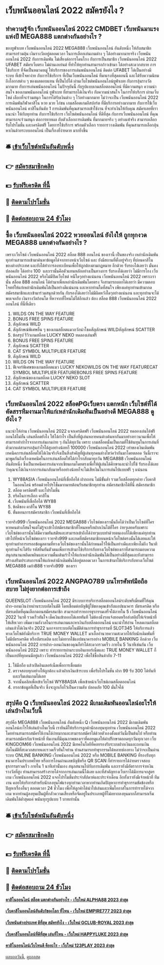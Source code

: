 # เว็บพนันออนไลน์ 2022 สมัครยังไง ?
## ทำความรู้จัก เว็บพนันออนไลน์ 2022 CMDBET เว็บพนันมาแรงแห่งปี MEGA888 แตกต่างกันอย่างไร ?
ของยูฟ่าเบท เว็บพนันออนไลน์ 2022 MEGA888 เว็บพนันออนไลน์ อันดับหนึ่ง ให้กับสมาชิกสามารถร่วมลุ้น เงินรางวัลอยู่ตลอดเวลา ในการเลือกเล่นเกมต่าง ๆ ได้อย่างมากมายจริง เว็บพนันออนไลน์ 2022 กับการเดิมพัน ไม่เสี่ยงต่อการโดนโกง กับการเป็นสมาชิก เว็บพนันออนไลน์ 2022 UFABET สมัครเว็บตรง ไม่ผ่านเอเย่นต์ ที่ทำให้ทุกท่านสามารถก้าวเข้ามา
ได้อย่างสะดวกสบาย การใช้บริการ ที่จัดเป็นหมวดหมู่ ให้บริการของการเล่นพนันออนไลน์ ติดต่อ UFABET ได้เป็นอย่างมีระบบ ที่เข้าใจหาง่าย กับการใช้บริการ ที่เป็นเว็บพนันออนไลน์ ที่มาแรงที่สุดตอนนี้ และได้รับความนิยม ถึงโอกาสต่าง ๆ ของผลตอบแทน ที่เป็นไปได้
ผ่านเว็บไซต์พนันออนไลน์ยูฟ่าเบท กับการลุ้นรางวัลมากมาย กับการเล่นพนันออนไลน์ ในปัจจุบันนี้ กับรูปแบบเกมสล็อตออนไลน์ ที่มีความสนุก ความน่าสนใจ ของเกมพนันออนไลน์ ยูฟ่าเบท ที่สามารถได้เงินจริง กับความน่าสนใจ ในการให้บริการ ผ่านเว็บไซด์
เลือกที่จะร่วมสนุก ในการได้รับเงินต่าง ๆ ไว้อย่างมากมาย ไม่ว่าจะเป็น เว็บพนันออนไลน์ 2022 การเดิมพันกีฬาคาสิโน หวย มวย ไก่ชน เกมสล็อตเกมอีสปอร์ต ที่มีบริการอย่างมากมาย กับการใช้เว็บพนันออนไลน์ คาสิโนอันดับ 1 การเดิมพันที่คุณสามารถเข้าใช้งาน
ที่จะทำเงินให้กับคุณ สมัครเลยที่เราแนะนำ ให้กับทุกท่าน กับการใช้บริการ เว็บไซต์พนันออนไลน์ ที่ดีที่สุด กับการเว็บพนันออนไลน์ ที่คุณสามารถจะร่วมสนุก ต่อการทายผล กับตัวเลือกการเดิมพัน ที่มากมายจริง ๆ
อย่างแท้จริง สามารถเลือกรับโปรโมชั่น และเครดิตฟรี โดยการใช้บริการ พร้อมตัวเลือก รายการวางเดิมพัน ที่คุณสามารถเลือกลุ้น หาเงินด้วยระบบออนไลน์ เป็นเรื่องที่ง่ายดาย มากยิ่งขึ้น

## 🛎 [เข้าเว็บไซต์พนันอันดับหนึ่ง](https://bit.ly/3SdLNi2)
## 👉 [สมัครสมาชิกคลิก](https://bit.ly/3SdLNi2)
## 💵 [รับฟรีเครดิต ที่นี้](https://bit.ly/3dyRKHj)
## 👑 [ติดตามโปรโมชั่น](https://bit.ly/3dyRKHj)
## 📱 [ติดต่อสอบถาม 24 ชัวโมง](https://bit.ly/3dyRKHj)

## ซื้อ เว็บพนันออนไลน์ 2022 หวยออนไลน์ ยังไงให้ ถูกทุกงวด MEGA888 แตกต่างกันอย่างไร ?
เพราะเว็บไซต์ เว็บพนันออนไลน์ 2022 สล็อต 888 ออนไลน์ ของเรานี้ เป็นของจริง เหล่านักเดิมพันทุกท่านสามารถเข้ามาค้นหาข้อมูลได้จากทางหน้าเว็บไซต์ และ ยังมีสถานที่ตั้งอยู่จริงๆ ที่บ่อนคาสิโน ของต่างประเทศ และยังได้ทำการลงทะเบียนเพื่อให้ถูกต้องตามกฎหมาย อีกด้วย รับรองได้เลยว่า มั่นคงปลอดภัย ได้อย่าง 100  และเรานั้นคือตัวแทนหลักอย่างเป็นทางการ รับรองได้เลยว่า ไม่มีการโกง เว็บพนันออนไลน์ 2022 หรือไม่มีปิดเว็บไซต์ หนีใดๆอย่างแน่นอน เว็บพนันออนไลน์ 2022 เพราะเรานั้น สล็อต 888 ออนไลน์ ได้ทำมาเพื่อเหล่านักเดิมพันโดยตรง จึงสามารถบอกได้เลยว่า มีความตอบโจทย์ให้แก่เหล่านักเดิมพันได้เป็นอย่างดีแน่นอน และหากท่านใดที่สนใจ เพียงแค่ทุกท่านเข้ามากดสมัครสมาชิกและเข้ามาร่วมสนุกด้วยกัน กับรองได้เลยว่าไม่มีผิดหวังใดๆอย่างแน่นอน และทุกท่านจะได้พบเจอกับ เงินรางวัลก้อนโต ที่หาจากที่ไหนไม่ได้อีกแล้ว ต้อง สล็อต 888 เว็บพนันออนไลน์ 2022 ออนไลน์ ที่นี้ที่เดียว
1. WILDS ON THE WAY FEATURE
2. BONUS FREE SPINS FEATURE
3. สัญลักษณ์ WILD
4. สัญลักษณ์พิเศษอื่น ๆ ของเกมสล็อตแมวกวักนำโชคสัญลักษณ์ WILDสัญลักษณ์ SCATTER
5. ข้อสรุป รีวิวเกมสล็อต LUCKY NEKO ทดลองเล่นฟรี
6. BONUS FREE SPINS FEATURE
7. สัญลักษณ์ SCATTER
8. CAT SYMBOL MULTIPLIER FEATURE
9. สัญลักษณ์ WILD
10. WILDS ON THE WAY FEATURE
11. ฟีเจอร์พิเศษของเกมสล็อตแมว LUCKY NEKOWILDS ON THE WAY FEATURECAT SYMBOL MULTIPLIER FEATUREBONUS FREE SPINS FEATURE
12. สัญลักษณ์ของเกมสล็อต LUCKY NEKO SLOT
13. สัญลักษณ์ SCATTER
14. CAT SYMBOL MULTIPLIER FEATURE

## เว็บพนันออนไลน์ 2022 สล็อตPGเว็บตรง แตกหนัก เว็บไซต์ที่ได้คัดสรรทีมงานมาให้แก่เหล่านักเดิมพันเป็นอย่างดี MEGA888 ดูยังไง ?
แนะนำให้อ่าน เว็บพนันออนไลน์ 2022 แจกเครดิตฟรี เว็บพนันออนไลน์ 2022 ทดลองเล่นได้ฟรี ถอนได้ไม่อั้น
เล่นสล็อตยังไง ให้ได้กำไร เป็นสิ่งที่ผู้เล่นหลายคนต่างค้นหากันมาอย่างยาวนานเพื่อให้สามารถทำกำไรจากการเล่นเกมง่าย ๆ กันได้ทุกวัน เพราะ เกมสล็อตนั้นเป็นเกมที่ใช้ต้นทุนในการเล่นที่ต่ำมากแต่สามารถลุ้นกำไรได้สูงอย่างน้อยก็ 100000 เว็บพนันออนไลน์ 2022 เท่าของเงินเดิมพัน เทคนิคการเล่นสล็อตให้ได้เงินจริงจึงเป็นสิ่งสำคัญที่ผู้เล่นทุกคนต่างไขว่คว้ากันมาโดยตลอด
วันนี้เราจะมาพูดกันถึงเรื่องเทคนิคในการเล่นสล็อตให้ได้กำไรกลับมาทุกวัน MEGA888 เว็บพนันออนไลน์ อันดับหนึ่ง ซึ่งเป็นเทคนิคการเล่นจากเซียนเกมโดยตรงเพื่อให้ผู้เล่นได้ศึกษาและนำไปใช้ รับรองได้เลยว่าคุณจะได้เงินจากการเล่นกลับมาหรืออย่างน้อยก็จะไม่เสียเงินในการเล่นไปแบบฟรี ๆ แน่นอน
1. WY88ASIA เว็บพนันออนไลน์ที่เชื่อถือได้ ฝากถอน ไม่มีขั้นต่ำ รวมเว็บสล็อตทุกค่าย เว็บคาสิโนออนไลน์ พร้อมด้วยโปรโชั่นมากมายต้อนรับสมาชิกทุกท่าน สมัครสมาชิกได้ที่นี่ สมัครสมาชิก
2. สล็อต เครดิตฟรี และโปรโมชั่น
3. ทริคในการเลือก คาสิโน
4. เว็บพนันที่เชื่อถือได้ WY88
5. ข้อดีของ คาสิโน WY88
6. ขั้นตอนการสมัครสมาชิก เว็บพนันที่เชื่อถือได้

รวยจริง999 เว็บพนันออนไลน์ 2022 MEGA888 เว็บไซต์ของเรานั้นถือได้ว่าเป็นเว็บไซต์ที่ใครหายคนต่างก็สนใจแต่ไม่รู้จะเข้าไปสมัครสมาชิกที่ไหนหหรือฝากเงินได้ที่ใคร ง่ายๆเลยครับเพราะเว็บไซต์ของเรานั้นได้มีความทันสมัยและสามารถเข้าถึงได้ง่ายๆแบบทำด้วยตนเองก็ได้เพียงแค่ทุกท่านเข้าไปที่หน้าเว็บไซต์ของเรา รวยจริง999 และกดที่สมัครสมาชิกบนหน้าเว็บไซต์ตรงนั้นได้เลยและให้ทุกท่านทำการกรอกข้อมูลตามที่ทางเว็บไซต์ของเรานั้นได้กำหนดไว้ให้เป็นอย่างดีและเพียงไม่ถึง 1นาที ทุกท่านก็จะได้รับ รหัสยืนยันตัวตนเพื่อการเข้ามาใช้บริการกับทางเว็บไซต์ของเราที่สามารถมอบความสนุกสนานเพลิดเพลินและความตื่นเต้นเร้าใจให้แก่เหล่านักเดิมพันได้เป็นอย่างดีที่สุดและยังสามารถสร้างเสริมประสบการณ์ให้แก่เหล่านักเดิมพันได้อยู่ตลอดเวลา ในการเข้ามาใช้บริการกับทางเว็บไซต์ MEGA888 เมก้า888 รวยจริง999  ของเรา

## เว็บพนันออนไลน์ 2022 ANGPAO789 บนโทรศัพท์มือถือ สบาย ไม่ยุ่งยากต่อการเข้าถึง
QUEENSLOT เว็บพนันออนไลน์ 2022 มีระบบการบริการสล็อตออนไลน์ระดับพรีเมี่ยมที่ให้คุณฝาก-ถอนเงินง่ายผ่านระบบอัตโนมัติ โดยเชื่อมต่อบัญชีผู้ใช้ของคุณเข้ากับแอปธนาคาร บัตรเครดิต หรือบัตรเดบิตที่คุณเลือกตอนสมัครสมาชิก สามารถทำรายการธุรกรรมเสร็จได้ภายใน 5 เว็บพนันออนไลน์ 2022 วินาที รวดเร็วทันใจ เช็คเงินเข้าออกได้เลยทันที ไม่ต้องนั่งรอแจ้งยอดหรือส่งสลิปให้เจ้าหน้าที่ให้เสียเวลา เพิ่มความกังวลในการเล่นเกมและหาเงินกับสล็อตออนไลน์
แนะนำให้อ่าน โหลดเกมสล็อต เล่นแล้วได้เงินจริง 2022
นอกจากระบบอัตโนมัติด้านการทำธุรกรรมที่ SLOT345 ให้บริการแล้ว ทางเว็บไซต์ยังมีบริการ TRUE MONEY WALLET มาเอื้ออำนวยความสะดวกให้กับนักเดิมพันที่ไม่มีบัตรเครดิต หรือบัตรเดบิต และไม่อยากใช้แอปธนาคารอย่าง MOBILE BANKING อีกด้วย เว็บพนันออนไลน์ 2022 การฝาก-ถอนเงินของคุณก็ทำได้สะดวกรวดเร็ว ภายใน 5 วินาทีเช่นกัน เว็บพนันออนไลน์ 2022 เพราะ ทำรายการผ่านระบบอินเทอร์เน็ตและ TRUE MONEY WALLET ก็เป็นแอปที่ทุกคนมีอยู่แล้ว เว็บพนันออนไลน์ 2022 เพื่อใช้ซื้อสินค้ากับ 7-11
1. ใช้มือถือ แล้วเปิดอินเตอร์เน็ตเพื่อการเชื่อมต่อ
2. ตรวจสอบทุกอย่างให้ถูกต้อง แล้วฝากเงินเข้าระบบ เพื่อรับโปรโมชั่น ฝาก 99 รับ 300 ได้ทันที และเริ่มเล่นเกมได้เลย
3. จากนั้นคลิกเพื่อเข้าเว็บไซต์ WY88ASIA เพื่อเข้าหน้าเว็บไซต์เกมสล็อตออนไลน์
4. กรอกข้อมูลที่เป็นจริง ซึ่งจะถูกเก็บไว้เป็นความลับ ปลอดภัย 100 มั่นใจได้

## สรุปคือ Q เว็บพนันออนไลน์ 2022 มีเกมเดิมพันออนไลน์อะไรให้เล่นบ้างในเว็บนี้
สรุปคือ MEGA888 เว็บพนันออนไลน์ อันดับหนึ่ง Q เว็บพนันออนไลน์ 2022 มีเกมเดิมพันออนไลน์อะไรให้เล่นบ้างในเว็บนี้ เรายินดีให้บริการลูกค้านักลงทุนทุกท่าน เว็บพนันออนไลน์ 2022 โดยท่านสามารถสมัครใช้งานได้ง่ายมากและสามารถสมัครได้ด้วยตัวเองตั้งแต่วันนี้เป็นต้นไป หรือท่านสามารถสมัครกับเจ้าหน้าที่ ทีมงานที่มีคุณภาพของเราที่คอยดูแลให้คำปรึกษาตลอดทุกวันทุกเวลา เว็บ KINGDOM66 เว็บพนันออนไลน์ 2022 มีเทคโนโลยีที่คอยรองรับระบบฝากเงินและถอนเงินอัตโนมัติที่สะดวกสบายและรวดเร็วทันใจท่าน ท่านสามารถทำธุรกรรมได้หลายช่องทาง ไม่ว่าจะเป็นผ่านระบบ ONLINE BANKING เว็บพนันออนไลน์ 2022 หรือ MOBILE BANKING ที่รองรับทุกธนาคารในประเทศไทย หรือการโอนผ่านเลขบัญชีหรือ QR SCAN ก็ทำรายการได้ง่ายตรวจสอบธุรกรรมรวดเร็ว ภายใน 1 นาทีเท่านั้นเอง
สนุกสนานไปกับการเดิมพัน และเรายังมีอัตราการจ่ายเงินรางวัลที่สูง ท่านสามารถสร้างรายได้จากการเล่นเกมนี้ได้เลย และที่สำคัญทางเว็บเราได้มีการแจกสูตรเกม เว็บพนันออนไลน์ 2022 แจกโปรโมชั่นประจำสัปดาห์และประจำเดือน
อีกทั้งเรายังมีเจ้าหน้าที่ ทีมงาน คอยให้บริการสำหรับนักลงทุนไฟแรงทุกท่านเวลาหากท่านเกิดปัญหาการทำธุรกรรมขัดข้องหรือปัญหาเรื่องอื่นๆ ตลอดเวลา 24 ชั่วโมง เพื่อให้ลูกค้าได้นำไปเล่นและเพิ่มโอกาสในการทำรายได้จากเกม หากท่านผู้ลงทุนเป็นผู้ที่กลัวความเสี่ยงหรือจัดอยู่ในประเภทผู้ที่ไม่อยากลงทุนมากก็สามารถเริ่มเดิมพันได้ต่ำสุดแค่ พนันทุกรูปแบบ 1 บาทเท่านั้น

## 🛎 [เข้าเว็บไซต์พนันอันดับหนึ่ง](https://bit.ly/3SdLNi2)
## 👉 [สมัครสมาชิกคลิก](https://bit.ly/3SdLNi2)
## 💵 [รับฟรีเครดิต ที่นี้](https://bit.ly/3dyRKHj)
## 👑 [ติดตามโปรโมชั่น](https://bit.ly/3dyRKHj)
## 📱 [ติดต่อสอบถาม 24 ชัวโมง](https://bit.ly/3dyRKHj)

#### [คาสิโนออนไลน์ สล็อต แตกต่างกันอย่างไร - เว็บใหม่ ALPHA88 2023 ล่าสุด](https://atom.io/themes/คาสิโนออนไลน์%20สล็อต%20แตกต่างกันอย่างไร%20-%20เว็บใหม่%20alpha88%202023%20ล่าสุด)
#### [เว็บคาสิโนออนไลน์อันดับ1ของโลก ที่ไหน - เว็บใหม่ EMPIRE777 2023 ล่าสุด](https://atom.io/themes/เว็บคาสิโนออนไลน์อันดับ1ของโลก%20ที่ไหน%20-%20เว็บใหม่%20empire777%202023%20ล่าสุด)
#### [เว็บพนันต่างประเทศ ดีที่สุด สมัครยังไง - เว็บใหม่ GCLUB-ROYAL 2023 ล่าสุด](https://atom.io/themes/เว็บพนันต่างประเทศ%20ดีที่สุด%20สมัครยังไง%20-%20เว็บใหม่%20gclub-royal%202023%20ล่าสุด)
#### [เว็บคาสิโนออนไลน์ที่ดีที่สุด เล่นที่ไหน - เว็บใหม่ HAPPYLUKE 2023 ล่าสุด](https://atom.io/themes/เว็บคาสิโนออนไลน์ที่ดีที่สุด%20เล่นที่ไหน%20-%20เว็บใหม่%20happyluke%202023%20ล่าสุด)
#### [คาสิโนออนไลน์เว็บไหนดี คืออะไร - เว็บใหม่ 123PLAY 2023 ล่าสุด](https://atom.io/themes/คาสิโนออนไลน์เว็บไหนดี%20คืออะไร%20-%20เว็บใหม่%20123play%202023%20ล่าสุด)

[ผลบอลวันนี้](https://siamsport.tv "ผลบอลวันนี้"), [ดูบอลสด](https://siamsport.tv/ดูบอลสด "ดูบอลสด")